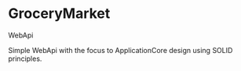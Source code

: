 # GroceryMarket
WebApi

Simple WebApi with the focus to ApplicationCore design using SOLID principles.
